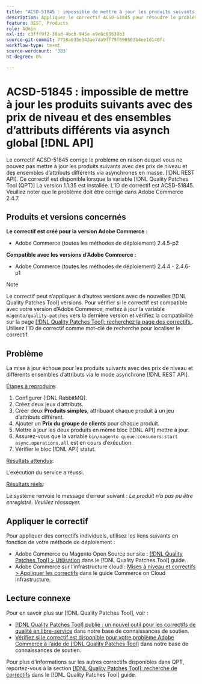 ```yaml
---
title: "ACSD-51845 : impossible de mettre à jour les produits suivants avec les prix de niveau et différents ensembles d’attributs via asynch bulk - [!DNL API]"
description: Appliquez le correctif ACSD-51845 pour résoudre le problème d’Adobe Commerce en raison duquel vous ne pouvez pas mettre à jour les produits suivants avec des prix de niveau et des ensembles d’attributs différents via asynchrones en masse. [!DNL REST API].
feature: REST, Products
role: Admin
exl-id: c3fff9f2-30ad-4bcb-945e-e9e0c69630b3
source-git-commit: 7718a835e343ae7da9ff79f690503b4ee1d140fc
workflow-type: tm+mt
source-wordcount: '383'
ht-degree: 0%

---
```


# ACSD-51845 : impossible de mettre à jour les produits suivants avec des prix de niveau et des ensembles d’attributs différents via asynch global [!DNL API]

Le correctif ACSD-51845 corrige le problème en raison duquel vous ne pouvez pas mettre à jour les produits suivants avec des prix de niveau et des ensembles d’attributs différents via asynchrones en masse. [!DNL REST API]. Ce correctif est disponible lorsque la variable [!DNL Quality Patches Tool (QPT)] La version 1.1.35 est installée. L’ID de correctif est ACSD-51845. Veuillez noter que le problème doit être corrigé dans Adobe Commerce 2.4.7.

## Produits et versions concernés

**Le correctif est créé pour la version Adobe Commerce :**

* Adobe Commerce (toutes les méthodes de déploiement) 2.4.5-p2

**Compatible avec les versions d’Adobe Commerce :**

* Adobe Commerce (toutes les méthodes de déploiement) 2.4.4 - 2.4.6-p1

>[!NOTE]
>
>Le correctif peut s’appliquer à d’autres versions avec de nouvelles [!DNL Quality Patches Tool] versions. Pour vérifier si le correctif est compatible avec votre version d’Adobe Commerce, mettez à jour la variable `magento/quality-patches` vers la dernière version et vérifiez la compatibilité sur la page [[!DNL Quality Patches Tool]: recherchez la page des correctifs.](https://experienceleague.adobe.com/tools/commerce-quality-patches/index.html). Utilisez l’ID de correctif comme mot-clé de recherche pour localiser le correctif.

## Problème

La mise à jour échoue pour les produits suivants avec des prix de niveau et différents ensembles d’attributs via le mode asynchrone [!DNL REST API].

<u>Étapes à reproduire</u>:

1. Configurer [!DNL RabbitMQ].
1. Créez deux jeux d’attributs.
1. Créer deux **Produits simples**, attribuant chaque produit à un jeu d’attributs différent.
1. Ajouter un **Prix du groupe de clients** pour chaque produit.
1. Mettre à jour les deux produits en même bloc [!DNL API] mettre à jour.
1. Assurez-vous que la variable `bin/magento queue:consumers:start async.operations.all` est en cours d’exécution.
1. Vérifier le bloc [!DNL API] statut.

<u>Résultats attendus</u>:

L’exécution du service a réussi.

<u>Résultats réels</u>:

Le système renvoie le message d’erreur suivant : *Le produit n’a pas pu être enregistré. Veuillez réessayer.*

## Appliquer le correctif

Pour appliquer des correctifs individuels, utilisez les liens suivants en fonction de votre méthode de déploiement :

* Adobe Commerce ou Magento Open Source sur site : [[!DNL Quality Patches Tool] > Utilisation](https://experienceleague.adobe.com/docs/commerce-operations/tools/quality-patches-tool/usage.html) dans le [!DNL Quality Patches Tool] guide.
* Adobe Commerce sur l’infrastructure cloud : [Mises à niveau et correctifs > Appliquer les correctifs](https://experienceleague.adobe.com/docs/commerce-cloud-service/user-guide/develop/upgrade/apply-patches.html) dans le guide Commerce on Cloud Infrastructure.

## Lecture connexe

Pour en savoir plus sur [!DNL Quality Patches Tool], voir :

* [[!DNL Quality Patches Tool] publié : un nouvel outil pour les correctifs de qualité en libre-service](/help/announcements/adobe-commerce-announcements/magento-quality-patches-released-new-tool-to-self-serve-quality-patches.md) dans notre base de connaissances de soutien.
* [Vérifiez si le correctif est disponible pour votre problème Adobe Commerce à l’aide de [!DNL Quality Patches Tool]](/help/support-tools/patches-available-in-qpt-tool/check-patch-for-magento-issue-with-magento-quality-patches.md) dans notre base de connaissances de soutien.

Pour plus d’informations sur les autres correctifs disponibles dans QPT, reportez-vous à la section [[!DNL Quality Patches Tool]: recherche de correctifs](https://experienceleague.adobe.com/tools/commerce-quality-patches/index.html) dans le [!DNL Quality Patches Tool] guide.
